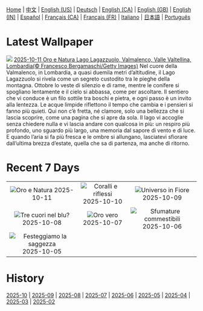 [Home](../README.md) | [中文](zh-CN.md) | [English (US)](en-US.md) | [Deutsch](de-DE.md) | [English (CA)](en-CA.md) | [English (GB)](en-GB.md) | [English (IN)](en-IN.md) | [Español](es-ES.md) | [Français (CA)](fr-CA.md) | [Français (FR)](fr-FR.md) | [Italiano](it-IT.md) | [日本語](ja-JP.md) | [Português](pt-BR.md)

# Latest Wallpaper
![](https://www.bing.com/th?id=OHR.LagoLagazuolo_IT-IT9428871019_UHD.jpg)
[2025-10-11 Oro e Natura Lago Lagazzuolo, Valmalenco, Valle Valtellina, Lombardia(© Francesco Bergamaschi/Getty Images)](https://www.bing.com/th?id=OHR.LagoLagazuolo_IT-IT9428871019_UHD.jpg)
Nel cuore della Valmalenco, in Lombardia, a quasi duemila metri d’altitudine, il Lago Lagazzuolo si rivela come un segreto custodito tra le pieghe della montagna. Ottobre lo veste di silenzio e di rame, mentre le conifere si spogliano lentamente e il cielo si abbassa, come per ascoltare. Il sentiero che vi conduce è un filo sottile tra boschi e pietra, e ogni passo è un invito alla lentezza. Le acque limpide riflettono il tempo che cambia e i pensieri si fanno più quieti. Qui non c’è fretta, né clamore, solo una bellezza che si lascia scoprire, come una pagina che si apre da sola. Il lago vi accoglie senza chiedere nulla e vi lascia andare con qualcosa in più: un respiro più profondo, uno sguardo più largo, una memoria dal sapore di vento e di luce. E quando l’aria si fa più fresca e le ombre si allungano, lasciatevi sfiorare dall’ultima brezza d’estate, quella che sa di partenza, ma anche di ritorno.

# Recent 7 Days
|  |  |  |
|:---:|:---:|:---:|
| ![](https://www.bing.com/th?id=OHR.LagoLagazuolo_IT-IT9428871019_400x240.jpg "Oro e Natura") 2025-10-11 | ![](https://www.bing.com/th?id=OHR.MonurikiFiji_IT-IT0760985138_400x240.jpg "Coralli e riflessi") 2025-10-10 | ![](https://www.bing.com/th?id=OHR.WebbPillars_IT-IT0673029544_400x240.jpg "Universo in Fiore") 2025-10-09 |
| ![](https://www.bing.com/th?id=OHR.OctopusCyanea_IT-IT0571963002_400x240.jpg "Tre cuori nel blu?") 2025-10-08 | ![](https://www.bing.com/th?id=OHR.RidgwayAspens_IT-IT7479755416_400x240.jpg "Oro vero") 2025-10-07 | ![](https://www.bing.com/th?id=OHR.AmethystLaccaria_IT-IT7329865927_400x240.jpg "Sfumature commestibili") 2025-10-06 |
| ![](https://www.bing.com/th?id=OHR.TeacherOwl_IT-IT7269776472_400x240.jpg "Festeggiamo la saggezza") 2025-10-05 |  |  |

# History
[2025-10](../archives/wallpaper/it-IT/w_2025_10.md) | [2025-09](../archives/wallpaper/it-IT/w_2025_09.md) | [2025-08](../archives/wallpaper/it-IT/w_2025_08.md) | [2025-07](../archives/wallpaper/it-IT/w_2025_07.md) | [2025-06](../archives/wallpaper/it-IT/w_2025_06.md) | [2025-05](../archives/wallpaper/it-IT/w_2025_05.md) | [2025-04](../archives/wallpaper/it-IT/w_2025_04.md) | [2025-03](../archives/wallpaper/it-IT/w_2025_03.md) | [2025-02](../archives/wallpaper/it-IT/w_2025_02.md)
